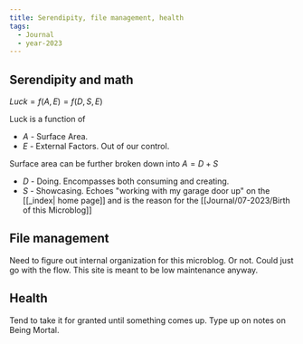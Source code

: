 ```yaml
---
title: Serendipity, file management, health
tags:
  - Journal
  - year-2023
---
```

## Serendipity and math
$Luck = f(A, E) = f(D, S, E)$

Luck is a function of 
- $A$ - Surface Area.
- $E$ - External Factors. Out of our control.

Surface area can be further broken down into  $A = D + S$
- $D$ - Doing. Encompasses both consuming and creating.
- $S$ - Showcasing. Echoes "working with my garage door up" on the [[_index| home page]] and is the reason for the [[Journal/07-2023/Birth of this Microblog]]

## File management
Need to figure out internal organization for this microblog. Or not. Could just go with the flow. This site is meant to be low maintenance anyway.

## Health 
Tend to take it for granted until something comes up. 
Type up on notes on Being Mortal.
